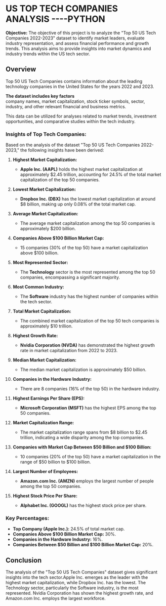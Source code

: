 # US TOP TECH COMPANIES ANALYSIS  ----PYTHON

**Objective:** 
The objective of this project is to analyze the "Top 50 US Tech Companies 2022-2023" dataset to identify market leaders, evaluate industry representation, and assess financial performance and growth trends. This analysis aims to provide insights into market dynamics and industry trends within the US tech sector. 

## Overview
Top 50 US Tech Companies contains information about the leading technology companies in the United States for the years 2022 and 2023. 

**The dataset includes key factors**  
company names, market capitalization, stock ticker symbols, sector, industry, and other relevant financial and business metrics. 

This data can be utilized for analyses related to market trends, investment opportunities, and comparative studies within the tech industry.


### Insights of Top Tech Companies:

Based on the analysis of the dataset "Top 50 US Tech Companies 2022-2023," the following insights have been derived:

1. **Highest Market Capitalization:**
   - **Apple Inc. (AAPL)** holds the highest market capitalization at approximately $2.45 trillion, accounting for 24.5% of the total market capitalization of the top 50 companies.

2. **Lowest Market Capitalization:**
   - **Dropbox Inc. (DBX)** has the lowest market capitalization at around $8 billion, making up only 0.08% of the total market cap.

3. **Average Market Capitalization:**
   - The average market capitalization among the top 50 companies is approximately $200 billion.

4. **Companies Above $100 Billion Market Cap:**
   - 15 companies (30% of the top 50) have a market capitalization above $100 billion.

5. **Most Represented Sector:**
   - The **Technology** sector is the most represented among the top 50 companies, encompassing a significant majority.

6. **Most Common Industry:**
   - The **Software** industry has the highest number of companies within the tech sector.

7. **Total Market Capitalization:**
   - The combined market capitalization of the top 50 tech companies is approximately $10 trillion.

8. **Highest Growth Rate:**
   - **Nvidia Corporation (NVDA)** has demonstrated the highest growth rate in market capitalization from 2022 to 2023.

9. **Median Market Capitalization:**
   - The median market capitalization is approximately $50 billion.

10. **Companies in the Hardware Industry:**
    - There are 8 companies (16% of the top 50) in the hardware industry.

11. **Highest Earnings Per Share (EPS):**
    - **Microsoft Corporation (MSFT)** has the highest EPS among the top 50 companies.

12. **Market Capitalization Range:**
    - The market capitalization range spans from $8 billion to $2.45 trillion, indicating a wide disparity among the top companies.

13. **Companies with Market Cap Between $50 Billion and $100 Billion:**
    - 10 companies (20% of the top 50) have a market capitalization in the range of $50 billion to $100 billion.

14. **Largest Number of Employees:**
    - **Amazon.com Inc. (AMZN)** employs the largest number of people among the top 50 companies.

15. **Highest Stock Price Per Share:**
    - **Alphabet Inc. (GOOGL)** has the highest stock price per share.

### Key Percentages:
- **Top Company (Apple Inc.):** 24.5% of total market cap.
- **Companies Above $100 Billion Market Cap:** 30%.
- **Companies in the Hardware Industry:** 16%.
- **Companies Between $50 Billion and $100 Billion Market Cap:** 20%.

## Conclusion

The analysis of the "Top 50 US Tech Companies" dataset gives significant insights into the tech sector.Apple Inc. emerges as the leader with the highest market capitalization, while Dropbox Inc. has the lowest. The Technology sector, particularly the Software industry, is the most represented. Nvidia Corporation has shown the highest growth rate, and Amazon.com Inc. employs the largest workforce. 

